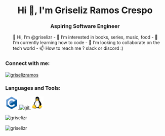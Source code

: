 <h1 align="center">Hi 👋, I'm Griseliz Ramos Crespo</h1>
<h3 align="center">Aspiring Software Engineer</h3>

<ul>
👋 Hi, I’m @griselizr
- 👀 I’m interested in books, series, music, food
- 🌱 I’m currently learning how to code
- 💞️ I’m looking to collaborate on the tech world
- 📫 How to reach me ? slack or discord :)
  </ul>

<!---
griselizr/griselizr is a ✨ special ✨ repository because its `README.md` (this file) appears on your GitHub profile.
You can click the Preview link to take a look at your changes.
--->
<h3 align="left">Connect with me:</h3>
<p align="left">
<a href="https://instagram.com/griselizramos" target="blank"><img align="center" src="https://raw.githubusercontent.com/rahuldkjain/github-profile-readme-generator/master/src/images/icons/Social/instagram.svg" alt="griselizramos" height="30" width="40" /></a>
</p>

<h3 align="left">Languages and Tools:</h3>
<p align="left"> <a href="https://www.cprogramming.com/" target="_blank" rel="noreferrer"> <img src="https://raw.githubusercontent.com/devicons/devicon/master/icons/c/c-original.svg" alt="c" width="40" height="40"/> </a> <a href="https://git-scm.com/" target="_blank" rel="noreferrer"> <img src="https://www.vectorlogo.zone/logos/git-scm/git-scm-icon.svg" alt="git" width="40" height="40"/> </a> <a href="https://www.linux.org/" target="_blank" rel="noreferrer"> <img src="https://raw.githubusercontent.com/devicons/devicon/master/icons/linux/linux-original.svg" alt="linux" width="40" height="40"/> </a> </p>

<p><img align="center" src="https://github-readme-stats.vercel.app/api/top-langs?username=griselizr&show_icons=true&locale=en&layout=compact" alt="griselizr" /></p>

<p><img align="center" src="https://github-readme-streak-stats.herokuapp.com/?user=griselizr&" alt="griselizr" /></p>




